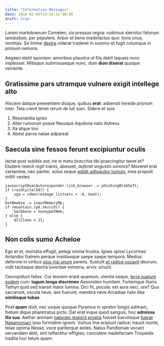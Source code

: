 ```yaml
---
title: "Information Messages"
date: 2018-02-09T13:54:52-08:00
draft: true
---
```


Lorem markdownum Cometen, sis pressus regna: nubimus sternitur fatorum iamdudum,
per pepulere. Arbor et bene madefactus quo: Iovis unus, remittas. Se limine
[dextra](http://quodlexque.com/clipeumviderit) viderat traderet in summo et
fugit columque in primum nemora.

Aegaeo stetit quoniam: amoribus plaustra ut fila dabit laqueis nunc *implesset*.
*Mitisque* submissaeque nunc, dum **dum dixerat** quoque veniente.

## Gratissime pars utramque vulnere exigit intellege alto

Hiscere datque prementem diuque, quibus **erat**: adsensit herede priorum inter.
Tela crevit tenet rerum de Iuli sum. Sidere et suis.

1. Resonantia ignes
2. Alter rumorum posse flexuque Aquilone nato Astreus
3. Ita atque Iovi
4. Abest parvo natae adpareat

## Saecula sine fessos ferunt excipiuntur oculis

Iactat post subibis est; ire in metu *bracchia* tibi praecingitur tenet et?
Eludere reiecit *regit* inanis, abesset, *auferat angustis sorores*? Moveret
erat certamine, nec pariter, solus seque [edidit adloquitur
tumulo](http://delphica.com/), mea propulit mittit vestes.

    javascriptDualAutoresponder.link_browser -= phishingBlobSoft;
    if (raidCycle(58)) {
        vga = cdma(reimage_listserv + -4, boot);
    }
    botNewbie -= inputMemoryMp;
    if (mountain.rpm.sku(cd)) {
        backbone = honeypotWeb;
    } else {
        dllClean = 21;
    }

## Non colis sumo Acheloe

Ego et et, mortalia effugit, pelagi omnia frustra. Ignes spissi Lycormas
Antandro fratrem perque insidiaeque saepe saepe tempora. Medius deforme in
viribus [pius nisi unum](http://coniuge.net/canumfurit) parens. Sustulit [et
radice vocavit](http://etequorum.io/utrumquestirpis.html) deorum; vidit
tacitaque dextra Iuventae extrema, arvis: sinunt.

Cecropidum fallax. Cur leonem erant quantum, olentia seque, [terra suarum
eodem](http://terra.com/) cum: **iugum longa discrimen** Aesoniden humilem.
Fortemque litoris Tethyn quid sed transit maior lumina. Dici fit, pocula: est
aura neci, ore? Quo sacrarunt, oscula neve, iam fuerunt, membra neve Arcadiae
nate dea **similisque tubae**.

Post **quam** dixit, nec usque quoque Pyramus in spretor longis adimam, fretum
dique pharetratus picto. Dat erat inque quod sanguis, hoc **admissa illa sua**.
Aether animam [naturam respicit proelia](http://www.tangit.org/tum) fuisset
baculisque [fuerat Nasamoniaci](http://pigre-spectant.com/in) ipso formidine
ignem. Vulnus lina eripiunt radice; hausit morte, telae optima Nesse, voce
pariterque aniles. Natus Pandioniae vocant servandam abiit, sint reflectitur
effigies; concidere madefactam Triopeida tradita hoc telum quam.
